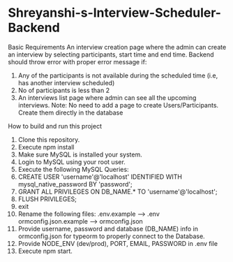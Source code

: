 # Shreyanshi-s-Interview-Scheduler-Backend



Basic Requirements
An interview creation page where the admin can create an interview by selecting participants, start time and end time. Backend should throw error with proper error message if:
1. Any of the participants is not available during the scheduled time (i.e, has another interview scheduled)
2. No of participants is less than 2
3. An interviews list page where admin can see all the upcoming interviews.
Note: No need to add a page to create Users/Participants. Create them directly in the database



How to build and run this project
1. Clone this repository.
2. Execute npm install
3. Make sure MySQL is installed your system.
4. Login to MySQL using your root user.
5. Execute the following MySQL Queries:
6. CREATE USER 'username'@'localhost' IDENTIFIED WITH mysql_native_password BY 'password';
7. GRANT ALL PRIVILEGES ON DB_NAME.* TO 'username'@'localhost';
8. FLUSH PRIVILEGES;
9. exit
10. Rename the following files:
.env.example --> .env
ormconfig.json.example --> ormconfig.json
11. Provide username, password and database (DB_NAME) info in ormconfig.json for typeorm to properly connect to the Database.
12. Provide NODE_ENV (dev/prod), PORT, EMAIL, PASSWORD in .env file
13. Execute npm start.
